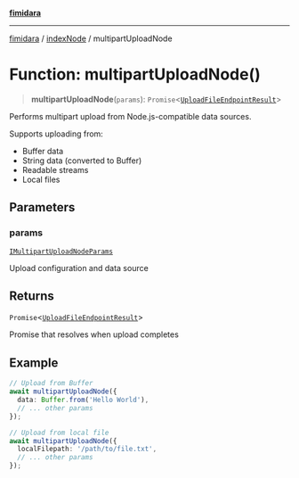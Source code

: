[**fimidara**](../../README.md)

***

[fimidara](../../modules.md) / [indexNode](../README.md) / multipartUploadNode

# Function: multipartUploadNode()

> **multipartUploadNode**(`params`): `Promise`\<[`UploadFileEndpointResult`](../../indexBrowser/type-aliases/UploadFileEndpointResult.md)\>

Performs multipart upload from Node.js-compatible data sources.

Supports uploading from:
- Buffer data
- String data (converted to Buffer)
- Readable streams
- Local files

## Parameters

### params

[`IMultipartUploadNodeParams`](../interfaces/IMultipartUploadNodeParams.md)

Upload configuration and data source

## Returns

`Promise`\<[`UploadFileEndpointResult`](../../indexBrowser/type-aliases/UploadFileEndpointResult.md)\>

Promise that resolves when upload completes

## Example

```typescript
// Upload from Buffer
await multipartUploadNode({
  data: Buffer.from('Hello World'),
  // ... other params
});

// Upload from local file
await multipartUploadNode({
  localFilepath: '/path/to/file.txt',
  // ... other params
});
```
